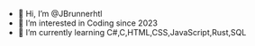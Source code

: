 - 👋 Hi, I’m @JBrunnerhtl
- 👀 I’m interested in Coding since 2023
- 🌱 I’m currently learning C#,C,HTML,CSS,JavaScript,Rust,SQL


<!---
JBrunnerhtl/JBrunnerhtl is a ✨ special ✨ repository because its `README.md` (this file) appears on your GitHub profile.
You can click the Preview link to take a look at your changes.
--->
